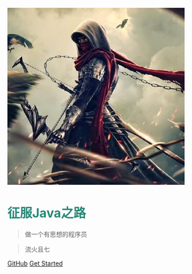 <!-- 背景色 -->
![logo](./image/头像.jpg)

# <font color=#278877>征服Java之路</font>

> 做一个有思想的程序员

> 流火且七


[GitHub](https://github.com/WiQin/ConqureJava)
[Get Started](README.md)

